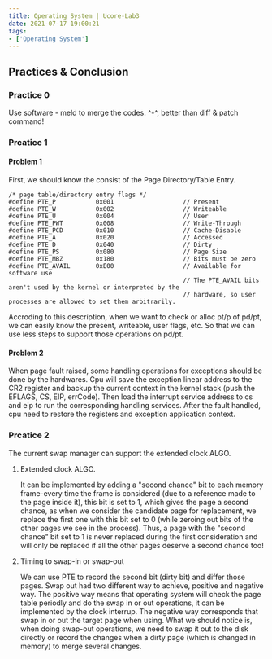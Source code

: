 ```yaml
---
title: Operating System | Ucore-Lab3
date: 2021-07-17 19:00:21
tags:
- ['Operating System']
---
```


## Practices & Conclusion

### Practice 0
Use software - meld to merge the codes. ^-^, better than diff & patch command!

### Prcatice 1

#### Problem 1
First, we should know the consist of the Page Directory/Table Entry.
```
/* page table/directory entry flags */
#define PTE_P           0x001                   // Present
#define PTE_W           0x002                   // Writeable
#define PTE_U           0x004                   // User
#define PTE_PWT         0x008                   // Write-Through
#define PTE_PCD         0x010                   // Cache-Disable
#define PTE_A           0x020                   // Accessed
#define PTE_D           0x040                   // Dirty
#define PTE_PS          0x080                   // Page Size
#define PTE_MBZ         0x180                   // Bits must be zero
#define PTE_AVAIL       0xE00                   // Available for software use
                                                // The PTE_AVAIL bits aren't used by the kernel or interpreted by the
                                                // hardware, so user processes are allowed to set them arbitrarily.
```
Accroding to this description, when we want to check or alloc pt/p of pd/pt, we can easily know the present, writeable, user flags, etc. So that we can use less steps to support those operations on pd/pt.

#### Problem 2
When page fault raised, some handling operations for exceptions should be done by the hardwares. Cpu will save the exception linear address to the CR2 register and backup the current context in the kernel stack (push the EFLAGS, CS, EIP, errCode). Then load the interrupt service address to cs and eip to run the corresponding handling services. After the fault handled, cpu need to restore the registers and exception application context.

### Prcatice 2
The current swap manager can support the extended clock ALGO.

1. Extended clock ALGO.

    It can be implemented by adding a "second chance" bit to each memory frame-every time the frame is considered (due to a reference made to the page inside it), this bit is set to 1, which gives the page a second chance, as when we consider the candidate page for replacement, we replace the first one with this bit set to 0 (while zeroing out bits of the other pages we see in the process). Thus, a page with the "second chance" bit set to 1 is never replaced during the first consideration and will only be replaced if all the other pages deserve a second chance too!

2. Timing to swap-in or swap-out

    We can use PTE to record the second bit (dirty bit) and differ those pages. Swap out had two different way to achieve, positive and negative way. The positive way means that operating system will check the page table periodly and do the swap in or out operations, it can be implemented by the clock interrup. The negative way corresponds that swap in or out the target page when using. What we should notice is, when doing swap-out operations, we need to swap it out to the disk directly or record the changes when a dirty page (which is changed in memory) to merge several changes.